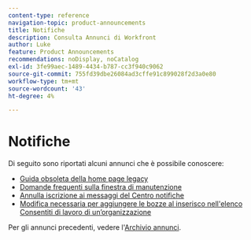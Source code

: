 ```yaml
---
content-type: reference
navigation-topic: product-announcements
title: Notifiche
description: Consulta Annunci di Workfront
author: Luke
feature: Product Announcements
recommendations: noDisplay, noCatalog
exl-id: 3fe99aec-1489-4434-b787-cc3f940c9062
source-git-commit: 755fd39dbe26084ad3cffe91c899028f2d3a0e80
workflow-type: tm+mt
source-wordcount: '43'
ht-degree: 4%

---
```


# Notifiche

Di seguito sono riportati alcuni annunci che è possibile conoscere:

* [Guida obsoleta della home page legacy](/help/quicksilver/product-announcements/announcements/legacy-home-deprecation.md)
* [Domande frequenti sulla finestra di manutenzione](../../product-announcements/announcements/maintenance-window-faq.md)
* [Annulla iscrizione ai messaggi del Centro notifiche](unsubscribe-from-ac-messages.md)
* [Modifica necessaria per aggiungere le bozze al inserisco nell&#39;elenco Consentiti di lavoro di un’organizzazione](proofhq-domain-change-workfront.md)



Per gli annunci precedenti, vedere l&#39;[Archivio annunci](announcement-archive/announcement-archive.md).

